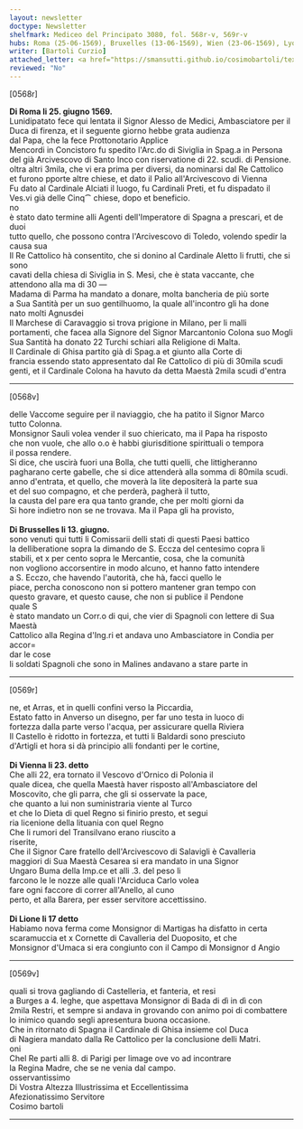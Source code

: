 ```yaml
---
layout: newsletter
doctype: Newsletter
shelfmark: Mediceo del Principato 3080, fol. 568r-v, 569r-v
hubs: Roma (25-06-1569), Bruxelles (13-06-1569), Wien (23-06-1569), Lyon (17-06-1569)
writer: [Bartoli Curzio]
attached_letter: <a href="https://smansutti.github.io/cosimobartoli/texts/2979_084/">2979_084</a>
reviewed: "No"
---
```


[0568r]  
  
  
<strong>Di Roma li 25. giugno 1569.</strong>  
Lunidipatato fece qui lentata il Signor Alesso de Medici, Ambasciatore per il  
Duca di firenza, et il seguente giorno hebbe grata audienza  
dal Papa, che la fece Prottonotario Applice  
Mencordi in Concistoro fu spedito l'Arc.do di Siviglia in Spag.a in Persona  
del già Arcivescovo di Santo Inco con riservatione di 22. scudi. di Pensione.  
oltra altri 3mila, che vi era prima per diversi, da nominarsi dal Re Cattolico  
et furono pporte altre chiese, et dato il Palio all'Arcivescovo di Vienna  
Fu dato al Cardinale Alciati il luogo, fu Cardinali Preti, et fu dispadato il  
Ves.vi già delle Cinq⁀ chiese, dopo et beneficio.  
no  
è stato dato termine alli Agenti dell'Imperatore di Spagna a prescari, et de duoi  
tutto quello, che possono contra l'Arcivescovo di Toledo, volendo spedir la  
causa sua  
Il Re Cattolico hà consentito, che si donino al Cardinale Aletto li frutti, che si sono  
cavati della chiesa di Siviglia in S. Mesi, che è stata vaccante, che  
attendono alla ma di 30 —  
Madama di Parma ha mandato a donare, molta bancheria de più sorte  
a Sua Santità per un suo gentilhuomo, la quale all'incontro gli ha done  
nato molti Agnusdei  
Il Marchese di Caravaggio si trova prigione in Milano, per li malli  
portamenti, che facea alla Signore del Signor Marcantonio Colona suo Mogli  
Sua Santità ha donato 22 Turchi schiari alla Religione di Malta.  
Il Cardinale di Ghisa partito già di Spag.a et giunto alla Corte di  
francia essendo stato appresentato dal Re Cattolico di più di 30mila scudi  
genti, et il Cardinale Colona ha havuto da detta Maestà 2mila scudi d'entra  
  
---  

[0568v]  
  
  
delle Vaccome seguire per il naviaggio, che ha patito il Signor Marco  
tutto Colonna.  
Monsignor Sauli volea vender il suo chiericato, ma il Papa ha risposto  
che non vuole, che allo o.o è habbi giurisditione spirittuali o tempora  
il possa rendere.  
Si dice, che uscirà fuori una Bolla, che tutti quelli, che littigheranno  
pagharano certe gabelle, che si dice attenderà alla somma di 80mila scudi.  
anno d'entrata, et quello, che moverà la lite depositerà la parte sua  
et del suo compagno, et che perderà, pagherà il tutto,  
la causta del pare era qua tanto grande, che per molti giorni da  
Si hore indietro non se ne trovava. Ma il Papa gli ha provisto,  
<br/><strong>Di Brusselles li 13. giugno.</strong>  
sono venuti qui tutti li Comissarii delli stati di questi Paesi battico  
la delliberatione sopra la dimando de S. Eccza del centesimo copra li  
stabili, et x per cento sopra le Mercantie, cosa, che la comunità  
non vogliono accorsentire in modo alcuno, et hanno fatto intendere  
a S. Ecczo, che havendo l'autorità, che hà, facci quello le  
piace, percha conoscono non si pottero mantener gran tempo con  
questo gravare, et questo cause, che non si publice il Pendone  
quale S  
è stato mandato un Corr.o di qui, che vier di Spagnoli con lettere di Sua Maestà  
Cattolico alla Regina d'Ing.ri et andava uno Ambasciatore in Condia per accor=  
dar le cose  
li soldati Spagnoli che sono in Malines andavano a stare parte in  
  
---  

[0569r]  
  
  
ne, et Arras, et in quelli confini verso la Piccardia,  
Estato fatto in Anverso un disegno, per far uno testa in luoco di  
fortezza dalla parte verso l'acqua, per assicurare quella Riviera  
Il Castello è ridotto in fortezza, et tutti li Baldardi sono presciuto  
d'Artigli et hora si dà principio alli fondanti per le cortine,  
<br/><strong>Di Vienna li 23. detto</strong>  
Che alli 22, era tornato il Vescovo d'Ornico di Polonia il  
quale dicea, che quella Maestà haver risposto all'Ambasciatore del  
Moscovito, che gli parra, che gli si osservate la pace,  
che quanto a lui non suministraria viente al Turco  
et che lo Dieta di quel Regno si finirio presto, et segui  
ria licenione della lituania con quel Regno  
Che li rumori del Transilvano erano riuscito a  
riserite,  
Che il Signor Care fratello dell'Arcivescovo di Salavigli è Cavalleria  
maggiori di Sua Maestà Cesarea si era mandato in una Signor  
Ungaro Buma della Imp.ce et alli .3. del peso li  
farcono le le nozze alle quali l'Arciduca Carlo volea  
fare ogni faccore di correr all'Anello, al cuno  
perto, et alla Barera, per esser servitore accettissino.  
<br/><strong>Di Lione li 17 detto</strong>  
Habiamo nova ferma come Monsignor di Martigas ha disfatto in certa  
scaramuccia et x Cornette di Cavalleria del Duoposito, et che  
Monsignor d'Umaca si era congiunto con il Campo di Monsignor d Angio  
  
---  

[0569v]  
  
  
quali si trova gagliando di Castelleria, et fanteria, et resi  
a Burges a 4. leghe, que aspettava Monsignor di Bada di dì in dì con  
2mila Restri, et sempre si andava in grovando con animo poi di combattere  
lo inimico quando segli apresentura buona occasione.  
Che in ritornato di Spagna il Cardinale di Ghisa insieme col Duca  
di Nagiera mandato dalla Re Cattolico per la conclusione delli Matri.  
oni  
Chel Re parti alli 8. di Parigi per limage ove vo ad incontrare  
la Regina Madre, che se ne venia dal campo.  
osservantissimo  
Di Vostra Altezza Illustrissima et Eccellentissima  
Afezionatissimo Servitore  
Cosimo bartoli  
  
---  

